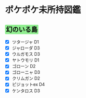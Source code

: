 # ポケポケ未所持図鑑
<!--
Highlight code
<span style="background:BGcolor;color:TXcolor;border-radius:3px;padding:3px;">
</span>
--->
## <span style="background:lightgreen;color:black;border-radius:3px;padding:3px;">幻のいる島</span>

- [x] ツタージャ D1
- [x] ジャローダ D3
- [x] ウルガモス D3
- [x] ヤトウモリ D1
- [x] ゴローン D2
- [x] ゴローニャ D3
- [x] クリムガン D2
- [x] ピジョットex D4
- [x] ケンタロス D3